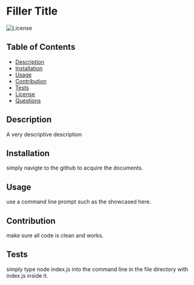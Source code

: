 
# Filler Title

![License](https://img.shields.io/badge/License-MIT-blue.svg)

## Table of Contents
- [Description](#description)
- [Installation](#installation)
- [Usage](#usage)
- [Contribution](#contribution)
- [Tests](#tests)
- [License](#license)
- [Questions](#questions)

## Description
A very descriptive description

## Installation
simply navigte to the github to acquire the documents.

## Usage
use a command line prompt such as the showcased here.

## Contribution
make sure all code is clean and works.

## Tests
simply type node index.js into the command line in the file directory with index.js inside it.

   